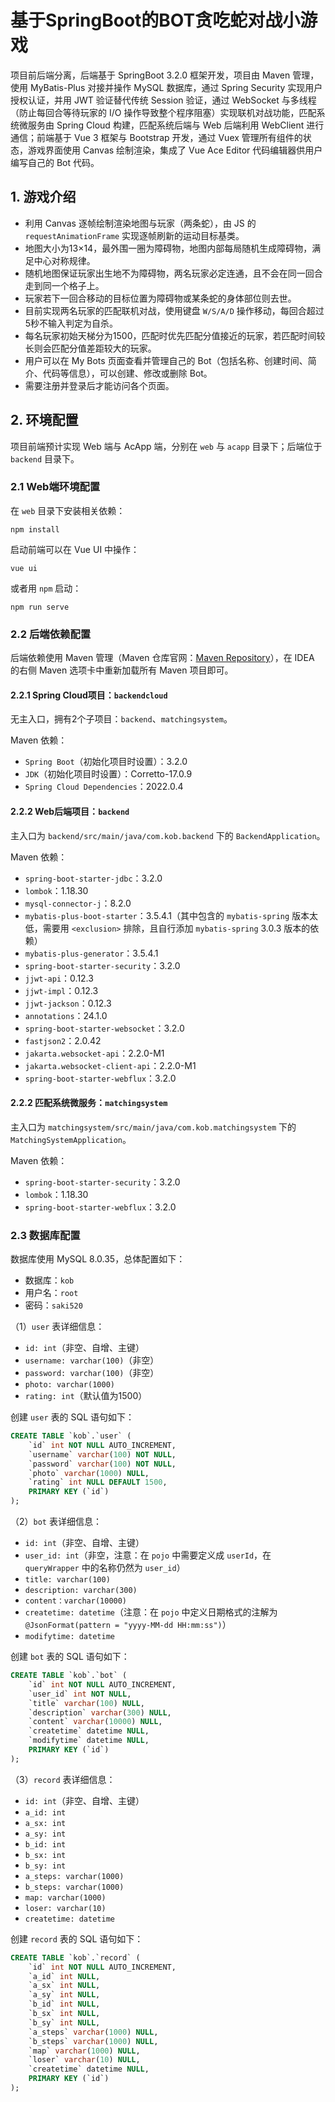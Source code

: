 # 基于SpringBoot的BOT贪吃蛇对战小游戏

项目前后端分离，后端基于 SpringBoot 3.2.0 框架开发，项目由 Maven 管理，使用 MyBatis-Plus 对接并操作 MySQL 数据库，通过 Spring Security 实现用户授权认证，并用 JWT 验证替代传统 Session 验证，通过 WebSocket 与多线程（防止每回合等待玩家的 I/O 操作导致整个程序阻塞）实现联机对战功能，匹配系统微服务由 Spring Cloud 构建，匹配系统后端与 Web 后端利用 WebClient 进行通信；前端基于 Vue 3 框架与 Bootstrap 开发，通过 Vuex 管理所有组件的状态，游戏界面使用 Canvas 绘制渲染，集成了 Vue Ace Editor 代码编辑器供用户编写自己的 Bot 代码。

## 1. 游戏介绍

 - 利用 Canvas 逐帧绘制渲染地图与玩家（两条蛇），由 JS 的 `requestAnimationFrame` 实现逐帧刷新的运动目标基类。
 - 地图大小为13×14，最外围一圈为障碍物，地图内部每局随机生成障碍物，满足中心对称规律。
 - 随机地图保证玩家出生地不为障碍物，两名玩家必定连通，且不会在同一回合走到同一个格子上。
 - 玩家若下一回合移动的目标位置为障碍物或某条蛇的身体部位则去世。
 - 目前实现两名玩家的匹配联机对战，使用键盘 `W/S/A/D` 操作移动，每回合超过5秒不输入判定为自杀。
 - 每名玩家初始天梯分为1500，匹配时优先匹配分值接近的玩家，若匹配时间较长则会匹配分值差距较大的玩家。
 - 用户可以在 My Bots 页面查看并管理自己的 Bot（包括名称、创建时间、简介、代码等信息），可以创建、修改或删除 Bot。
 - 需要注册并登录后才能访问各个页面。

## 2. 环境配置

项目前端预计实现 Web 端与 AcApp 端，分别在 `web` 与 `acapp` 目录下；后端位于 `backend` 目录下。

### 2.1 Web端环境配置

在 `web` 目录下安装相关依赖：

```shell
npm install
```

启动前端可以在 Vue UI 中操作：

```shell
vue ui
```

或者用 `npm` 启动：

```shell
npm run serve
```

### 2.2 后端依赖配置

后端依赖使用 Maven 管理（Maven 仓库官网：[Maven Repository](https://mvnrepository.com/)），在 IDEA 的右侧 Maven 选项卡中重新加载所有 Maven 项目即可。

#### 2.2.1 Spring Cloud项目：`backendcloud`

无主入口，拥有2个子项目：`backend`、`matchingsystem`。

Maven 依赖：

 - `Spring Boot`（初始化项目时设置）：3.2.0
 - `JDK`（初始化项目时设置）：Corretto-17.0.9
 - `Spring Cloud Dependencies`：2022.0.4

#### 2.2.2 Web后端项目：`backend`

主入口为 `backend/src/main/java/com.kob.backend` 下的 `BackendApplication`。

Maven 依赖：

 - `spring-boot-starter-jdbc`：3.2.0
 - `lombok`：1.18.30
 - `mysql-connector-j`：8.2.0
 - `mybatis-plus-boot-starter`：3.5.4.1（其中包含的 `mybatis-spring` 版本太低，需要用 `<exclusion>` 排除，且自行添加 `mybatis-spring` 3.0.3 版本的依赖）
 - `mybatis-plus-generator`：3.5.4.1
 - `spring-boot-starter-security`：3.2.0
 - `jjwt-api`：0.12.3
 - `jjwt-impl`：0.12.3
 - `jjwt-jackson`：0.12.3
 - `annotations`：24.1.0
 - `spring-boot-starter-websocket`：3.2.0
 - `fastjson2`：2.0.42
 - `jakarta.websocket-api`：2.2.0-M1
 - `jakarta.websocket-client-api`：2.2.0-M1
 - `spring-boot-starter-webflux`：3.2.0

#### 2.2.2 匹配系统微服务：`matchingsystem`

主入口为 `matchingsystem/src/main/java/com.kob.matchingsystem` 下的 `MatchingSystemApplication`。

Maven 依赖：

 - `spring-boot-starter-security`：3.2.0
 - `lombok`：1.18.30
 - `spring-boot-starter-webflux`：3.2.0

### 2.3 数据库配置

数据库使用 MySQL 8.0.35，总体配置如下：

 - 数据库：`kob`
 - 用户名：`root`
 - 密码：`saki520`

（1）`user` 表详细信息：

 - `id: int`（非空、自增、主键）
 - `username: varchar(100)`（非空）
 - `password: varchar(100)`（非空）
 - `photo: varchar(1000)`
 - `rating: int`（默认值为1500）

创建 `user` 表的 SQL 语句如下：

```sql
CREATE TABLE `kob`.`user` (
    `id` int NOT NULL AUTO_INCREMENT,
    `username` varchar(100) NOT NULL,
    `password` varchar(100) NOT NULL,
    `photo` varchar(1000) NULL,
    `rating` int NULL DEFAULT 1500,
    PRIMARY KEY (`id`)
);
```

（2）`bot` 表详细信息：

 - `id: int`（非空、自增、主键）
 - `user_id: int`（非空，注意：在 `pojo` 中需要定义成 `userId`，在 `queryWrapper` 中的名称仍然为 `user_id`）
 - `title: varchar(100)`
 - `description: varchar(300)`
 - `content：varchar(10000)`
 - `createtime: datetime`（注意：在 `pojo` 中定义日期格式的注解为 `@JsonFormat(pattern = "yyyy-MM-dd HH:mm:ss")`）
 - `modifytime: datetime`

创建 `bot` 表的 SQL 语句如下：

```sql
CREATE TABLE `kob`.`bot` (
    `id` int NOT NULL AUTO_INCREMENT,
    `user_id` int NOT NULL,
    `title` varchar(100) NULL,
    `description` varchar(300) NULL,
    `content` varchar(10000) NULL,
    `createtime` datetime NULL,
    `modifytime` datetime NULL,
    PRIMARY KEY (`id`)
);
```

（3）`record` 表详细信息：

 - `id: int`（非空、自增、主键）
 - `a_id: int`
 - `a_sx: int`
 - `a_sy: int`
 - `b_id: int`
 - `b_sx: int`
 - `b_sy: int`
 - `a_steps: varchar(1000)`
 - `b_steps: varchar(1000)`
 - `map: varchar(1000)`
 - `loser: varchar(10)`
 - `createtime: datetime`

创建 `record` 表的 SQL 语句如下：

```sql
CREATE TABLE `kob`.`record` (
    `id` int NOT NULL AUTO_INCREMENT,
    `a_id` int NULL,
    `a_sx` int NULL,
    `a_sy` int NULL,
    `b_id` int NULL,
    `b_sx` int NULL,
    `b_sy` int NULL,
    `a_steps` varchar(1000) NULL,
    `b_steps` varchar(1000) NULL,
    `map` varchar(1000) NULL,
    `loser` varchar(10) NULL,
    `createtime` datetime NULL,
    PRIMARY KEY (`id`)
);
```
